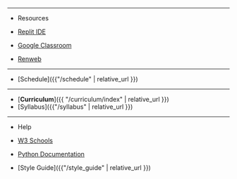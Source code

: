 ***

* Resources

* [Replit IDE](https://replit.com/~)
* [Google Classroom](https://google.com)
* [Renweb](https://renweb.com)

***

* [Schedule]({{"/schedule" | relative_url }})

***

* [**Curriculum**]({{ "/curriculum/index" | relative_url }})
* [Syllabus]({{"/syllabus" | relative_url }})

***

* Help

* [W3 Schools](https://www.w3schools.com/python/default.asp)
* [Python Documentation](https://docs.python.org/3.10/search.html)
* [Style Guide]({{"/style_guide" | relative_url }})
